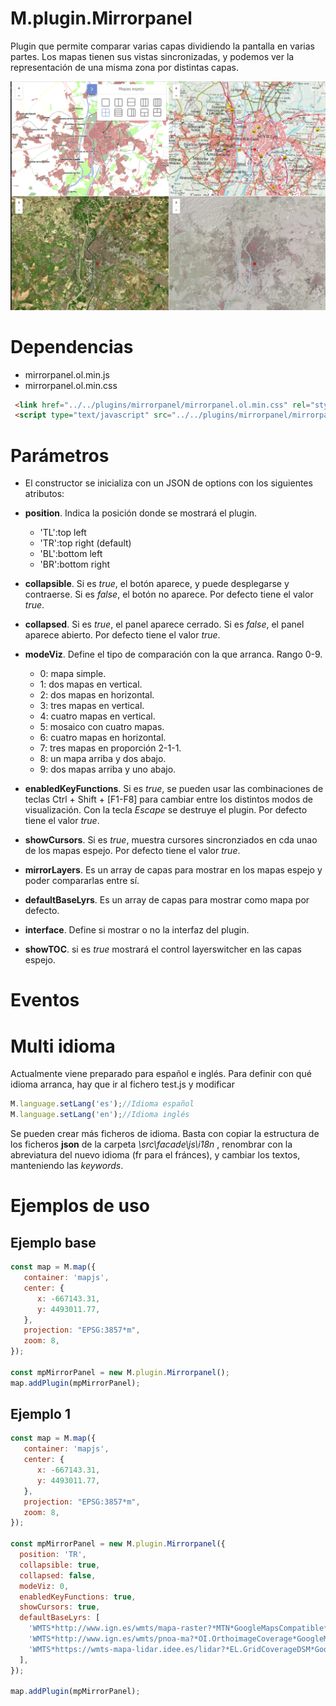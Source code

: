 # M.plugin.Mirrorpanel

Plugin que permite comparar varias capas dividiendo la pantalla en varias partes. Los mapas tienen sus vistas sincronizadas, y podemos ver la representación de una misma zona por distintas capas.

![Imagen -  Cortina Vertical](../img/mirrorpanel_1.png)


# Dependencias

- mirrorpanel.ol.min.js
- mirrorpanel.ol.min.css


```html
 <link href="../../plugins/mirrorpanel/mirrorpanel.ol.min.css" rel="stylesheet" />
 <script type="text/javascript" src="../../plugins/mirrorpanel/mirrorpanel.ol.min.js"></script>
```

# Parámetros

- El constructor se inicializa con un JSON de options con los siguientes atributos:

- **position**. Indica la posición donde se mostrará el plugin.
  - 'TL':top left
  - 'TR':top right (default)
  - 'BL':bottom left
  - 'BR':bottom right

- **collapsible**. Si es *true*, el botón aparece, y puede desplegarse y contraerse. Si es *false*, el botón no aparece. Por defecto tiene el valor *true*.

- **collapsed**. Si es *true*, el panel aparece cerrado. Si es *false*, el panel aparece abierto. Por defecto tiene el valor *true*.

- **modeViz**. Define el tipo de comparación con la que arranca. Rango 0-9.
  - 0: mapa simple.
  - 1: dos mapas en vertical.
  - 2: dos mapas en horizontal.
  - 3: tres mapas en vertical.
  - 4: cuatro mapas en vertical.
  - 5: mosaico con cuatro mapas.
  - 6: cuatro mapas en horizontal.
  - 7: tres mapas en proporción 2-1-1.
  - 8: un mapa arriba y dos abajo.
  - 9: dos mapas arriba y uno abajo.

- **enabledKeyFunctions**. Si es *true*, se pueden usar las combinaciones de teclas Ctrl + Shift + [F1-F8] para cambiar entre los distintos modos de visualización. Con la tecla *Escape* se destruye el plugin. Por defecto tiene el valor *true*.

- **showCursors**. Si es *true*, muestra cursores sincronziados en cda unao de los mapas espejo. Por defecto tiene el valor *true*.

- **mirrorLayers**. Es un array de capas para mostrar en los mapas espejo y poder compararlas entre sí.

- **defaultBaseLyrs**. Es un array de capas para mostrar como mapa por defecto.

- **interface**. Define si mostrar o no la interfaz del plugin.

- **showTOC**. si es *true* mostrará el control layerswitcher en las capas espejo.

# Eventos

# Multi idioma

Actualmente viene preparado para español e inglés. Para definir con qué idioma arranca, hay que ir al fichero test.js y modificar

```javascript
M.language.setLang('es');//Idioma español
M.language.setLang('en');//Idioma inglés
```
Se pueden crear más ficheros de idioma. Basta con copiar la estructura de los ficheros **json** de la carpeta *\src\facade\js\i18n* , renombrar con la abreviatura del nuevo idioma (fr para el fránces), y cambiar los textos, manteniendo las *keywords*.

# Ejemplos de uso

## Ejemplo base

```javascript
const map = M.map({
   container: 'mapjs',
   center: {
      x: -667143.31,
      y: 4493011.77,
   },
   projection: "EPSG:3857*m",
   zoom: 8,
});

const mpMirrorPanel = new M.plugin.Mirrorpanel();
map.addPlugin(mpMirrorPanel);
```

## Ejemplo 1

```javascript
const map = M.map({
   container: 'mapjs',
   center: {
      x: -667143.31,
      y: 4493011.77,
   },
   projection: "EPSG:3857*m",
   zoom: 8,
});

const mpMirrorPanel = new M.plugin.Mirrorpanel({
  position: 'TR',
  collapsible: true,
  collapsed: false,
  modeViz: 0,
  enabledKeyFunctions: true, 
  showCursors: true,
  defaultBaseLyrs: [
    'WMTS*http://www.ign.es/wmts/mapa-raster?*MTN*GoogleMapsCompatible*MTN',
    'WMTS*http://www.ign.es/wmts/pnoa-ma?*OI.OrthoimageCoverage*GoogleMapsCompatible*PNOA',
    'WMTS*https://wmts-mapa-lidar.idee.es/lidar?*EL.GridCoverageDSM*GoogleMapsCompatible*LiDAR',
  ],
});

map.addPlugin(mpMirrorPanel);
```